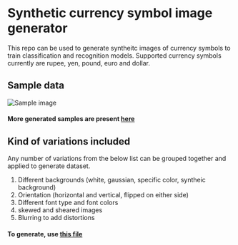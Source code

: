 # Synthetic currency symbol image generator
This repo can be used to generate syntheitc images of currency symbols to train classification and recognition models. Supported currency symbols currently are rupee, yen, pound, euro and dollar.

## Sample data
![Sample image](https://github.com/shubh-tiwari/currency-symbol-data-generator/blob/main/utils/images/generated_data.JPG)
#### More generated samples are present [here](https://github.com/shubh-tiwari/currency-symbol-data-generator/tree/main/generated_data)

## Kind of variations included
Any number of variations from the below list can be grouped together and applied to generate dataset.
1. Different backgrounds (white, gaussian, specific color, syntheic background)
2. Orientation (horizontal and vertical, flipped on either side)
3. Different font type and font colors
4. skewed and sheared images
5. Blurring to add distortions

#### To generate, use [this file](https://github.com/shubh-tiwari/currency-symbol-data-generator/blob/main/csdg/generate.py)
